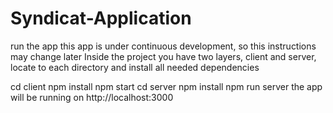 # Syndicat-Application
run the app
this app is under continuous development, so this instructions may change later
Inside the project you have two layers, client and server, locate to each directory and install all needed dependencies

cd client
npm install
npm start
cd server
npm install
npm run server
the app will be running on http://localhost:3000
